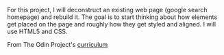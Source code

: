 For this project, I will deconstruct an existing web page (google search homepage) and rebuild it.
The goal is to start thinking about how elements get placed on the page and roughly how they get styled and aligned.
I will use HTML5 and CSS.

From The Odin Project's [curriculum](http://www.theodinproject.com/courses/web-development-101/lessons/html-css)